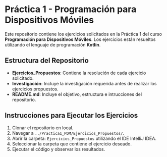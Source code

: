 # Práctica 1 - Programación para Dispositivos Móviles

Este repositorio contiene los ejercicios solicitados en la Práctica 1 del curso **Programación para Dispositivos Móviles**. Los ejercicios están resueltos utilizando el lenguaje de programación **Kotlin**.

## Estructura del Repositorio

- **Ejercicios_Propuestos**: Contiene la resolución de cada ejercicio solicitado.
- **Investigación**: Incluye la investigación requerida antes de realizar los ejercicios propuestos.
- **README.md**: Incluye el objetivo, estructura e intrucciones del repositorio.

## Instrucciones para Ejecutar los Ejercicios

1. Clonar el repositorio en local.
2. Navegar a `../Practica1_PDM/Ejercicios_Propuestos/`.
3. Abrir la carpeta: `Ejercicios_Propuestos` utilizando el IDE IntelliJ IDEA.
4. Seleccionar la carpeta que contiene el ejercicio deseado.
5. Ejecutar el código y observar los resultados.
